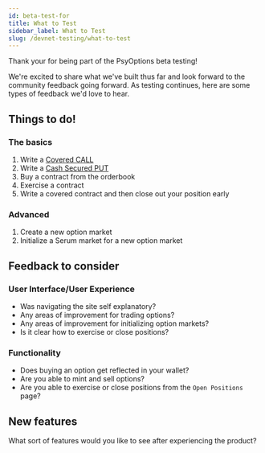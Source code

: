 ```yaml
---
id: beta-test-for
title: What to Test
sidebar_label: What to Test
slug: /devnet-testing/what-to-test
---
```


Thank your for being part of the PsyOptions beta testing!

We're excited to share what we've built thus far and look forward to the community feedback going forward.
As testing continues, here are some types of feedback we'd love to hear.

## Things to do!

### The basics

1. Write a [Covered CALL](https://www.investopedia.com/terms/c/coveredcall.asp)
2. Write a [Cash Secured PUT](https://www.investopedia.com/trading/introduction-to-put-writing/)
3. Buy a contract from the orderbook
4. Exercise a contract
5. Write a covered contract and then close out your position early

### Advanced

1. Create a new option market
2. Initialize a Serum market for a new option market

## Feedback to consider

### User Interface/User Experience

- Was navigating the site self explanatory?
- Any areas of improvement for trading options?
- Any areas of improvement for initializing option markets?
- Is it clear how to exercise or close positions?

### Functionality

- Does buying an option get reflected in your wallet?
- Are you able to mint and sell options?
- Are you able to exercise or close positions from the `Open Positions` page?

## New features
What sort of features would you like to see after experiencing the product?